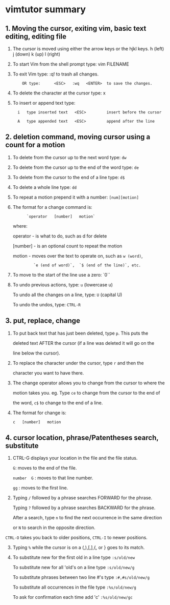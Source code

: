 # vimtutor summary

## 1. Moving the cursor, exiting vim, basic text editing, editing file

1. The cursor is moved using either the arrow keys or the hjkl keys.
         h (left)       j (down)       k (up)       l (right)

2. To start Vim from the shell prompt type:  vim FILENAME <ENTER>

3. To exit Vim type:     <ESC>   :q!   <ENTER>  to trash all changes.

           OR type:      <ESC>   :wq   <ENTER>  to save the changes.

4. To delete the character at the cursor type:  x

5. To insert or append text type:

         i   type inserted text   <ESC>         insert before the cursor

         A   type appended text   <ESC>         append after the line

## 2. deletion command, moving cursor using a count for a motion

  1. To delete from the cursor up to the next word type:        `dw`
  2. To delete from the cursor up to the end of the word type:  `de`
  3. To delete from the cursor to the end of a line type:       `d$`
  4. To delete a whole line type:                               `dd`

  5. To repeat a motion prepend it with a number:   `[num][motion]`
  6. The format for a change command is:

               `operator   [number]   motion`

     where:

       operator - is what to do, such as  d  for delete

       [number] - is an optional count to repeat the motion

       motion   - moves over the text to operate on, such as  `w (word)`,

                  `e (end of word)`,  `$ (end of the line)`, etc.

  7. To move to the start of the line use a zero:  `0``

  8. To undo previous actions, type:           `u`  (lowercase u)

     To undo all the changes on a line, type:  `U`  (capital U)

     To undo the undos, type:                  `CTRL-R`


## 3. put, replace, change

1. To put back text that has just been deleted, type   `p`.  This puts the

   deleted text AFTER the cursor (if a line was deleted it will go on the

   line below the cursor).

2. To replace the character under the cursor, type  `r`  and then the

   character you want to have there.

3. The change operator allows you to change from the cursor to where the

   motion takes you.  eg. Type `ce` to change from the cursor to the end of

   the word, `c$` to change to the end of a line.

4. The format for change is:

      `c   [number]   motion`


## 4. cursor location, phrase/Patentheses search, substitute



1. CTRL-G  displays your location in the file and the file status.

   `G`: moves to the end of the file.

   `number  G` : moves to that line number.

   `gg` : moves to the first line.

2. Typing `/` followed by a phrase searches FORWARD for the phrase.

   Typing `?` followed by a phrase searches BACKWARD for the phrase.

   After a search, type `n` to find the next occurrence in the same direction

   or `N` to search in the opposite direction.

  `CTRL-O` takes you back to older positions, `CTRL-I` to newer positions.

3. Typing `%` while the cursor is on a (,),[,],{, or } goes to its match.

4. To substitute new for the first old in a line type   `:s/old/new`

   To substitute new for all 'old's on a line type      `:s/old/new/g`

   To substitute phrases between two line #'s type      `:#,#s/old/new/g`

   To substitute all occurrences in the file type       `:%s/old/new/g`

   To ask for confirmation each time add 'c'            `:%s/old/new/gc`

